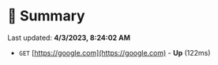 # 📖 Summary
Last updated: **4/3/2023, 8:24:02 AM**

- `GET` [https://google.com](https://google.com) - **Up** (122ms)
